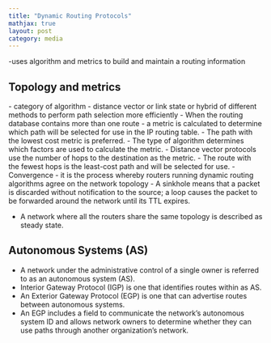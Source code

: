 ```yaml
---
title: "Dynamic Routing Protocols"
mathjax: true
layout: post
category: media
---
```


-uses algorithm and metrics to build and maintain a routing information 

<h2>Topology and metrics</h2>
- category of algorithm
    - distance vector or link state or hybrid of different methods to perform path selection more efficiently
- When the routing database contains more than one route 
    - a metric is calculated to determine which path will be selected for use in the IP routing table.
        - The path with the lowest cost metric is preferred.
    - The type of algorithm determines which factors are used to calculate the metric. 
        - Distance vector protocols use the number of hops to the destination as the metric. 
        - The route with the fewest hops is the least-cost path and will be selected for use.
- Convergence
    - it is the process whereby routers running dynamic routing algorithms agree on the network topology
    - A sinkhole means that a packet is discarded without notification to the source; a loop causes the packet to be forwarded around the network until its TTL expires.

- A network where all the routers share the same topology is described as steady state.

<h2>Autonomous Systems (AS)</h2>

- A network under the administrative control of a single owner is referred to as an autonomous system (AS).
- Interior Gateway Protocol (IGP) is one that identifies routes within as AS.
- An Exterior Gateway Protocol (EGP) is one that can advertise routes between autonomous systems.
- An EGP includes a field to communicate the network’s autonomous system ID and allows network owners to determine whether they can use paths through another organization’s network.
